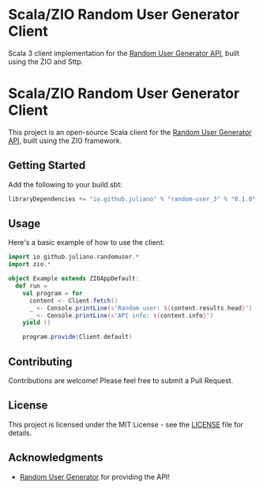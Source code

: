 # Scala/ZIO Random User Generator Client

Scala 3 client implementation for the [Random User Generator API](https://randomuser.me/), built using the ZIO and Sttp.

# Scala/ZIO Random User Generator Client

This project is an open-source Scala client for the [Random User Generator API](https://randomuser.me/), built using the ZIO framework.

## Getting Started

Add the following to your build.sbt:

```scala
libraryDependencies += "io.github.juliano" % "random-user_3" % "0.1.0"
```

## Usage

Here's a basic example of how to use the client:

```scala
import io.github.juliano.randomuser.*
import zio.*

object Example extends ZIOAppDefault:
  def run = 
    val program = for
      content <- Client.fetch()
      _ <- Console.printLine(s"Random user: ${content.results.head}")
      _ <- Console.printLine(s"API info: ${content.info}")
    yield ()

    program.provide(Client.default)
```


## Contributing

Contributions are welcome! Please feel free to submit a Pull Request.

## License

This project is licensed under the MIT License - see the [LICENSE](LICENSE) file for details.

## Acknowledgments

- [Random User Generator](https://randomuser.me/) for providing the API!
